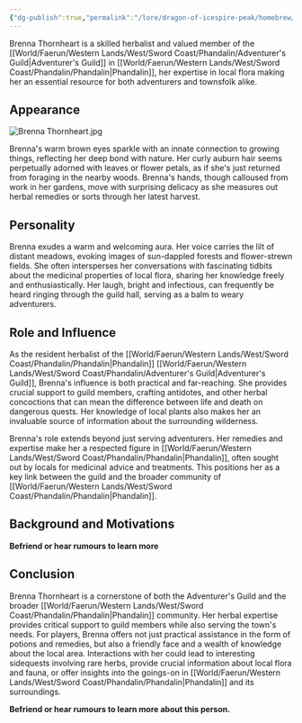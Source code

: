 ```yaml
---
{"dg-publish":true,"permalink":"/lore/dragon-of-icespire-peak/homebrew/npcs/phandalin/adventurer-s-guild/brenna-thornheart/"}
---
```


Brenna Thornheart is a skilled herbalist and valued member of the [[World/Faerun/Western Lands/West/Sword Coast/Phandalin/Adventurer's Guild\|Adventurer's Guild]] in [[World/Faerun/Western Lands/West/Sword Coast/Phandalin/Phandalin\|Phandalin]], her expertise in local flora making her an essential resource for both adventurers and townsfolk alike.
## Appearance

![Brenna Thornheart.jpg](/img/user/Images/Characters/npcs/Phandalin/Adventurer's%20Guild/Brenna%20Thornheart.jpg)

Brenna's warm brown eyes sparkle with an innate connection to growing things, reflecting her deep bond with nature. Her curly auburn hair seems perpetually adorned with leaves or flower petals, as if she's just returned from foraging in the nearby woods. Brenna's hands, though calloused from work in her gardens, move with surprising delicacy as she measures out herbal remedies or sorts through her latest harvest.

## Personality

Brenna exudes a warm and welcoming aura. Her voice carries the lilt of distant meadows, evoking images of sun-dappled forests and flower-strewn fields. She often intersperses her conversations with fascinating tidbits about the medicinal properties of local flora, sharing her knowledge freely and enthusiastically. Her laugh, bright and infectious, can frequently be heard ringing through the guild hall, serving as a balm to weary adventurers.

## Role and Influence

As the resident herbalist of the [[World/Faerun/Western Lands/West/Sword Coast/Phandalin/Phandalin\|Phandalin]] [[World/Faerun/Western Lands/West/Sword Coast/Phandalin/Adventurer's Guild\|Adventurer's Guild]], Brenna's influence is both practical and far-reaching. She provides crucial support to guild members, crafting antidotes, and other herbal concoctions that can mean the difference between life and death on dangerous quests. Her knowledge of local plants also makes her an invaluable source of information about the surrounding wilderness.

Brenna's role extends beyond just serving adventurers. Her remedies and expertise make her a respected figure in [[World/Faerun/Western Lands/West/Sword Coast/Phandalin/Phandalin\|Phandalin]], often sought out by locals for medicinal advice and treatments. This positions her as a key link between the guild and the broader community of [[World/Faerun/Western Lands/West/Sword Coast/Phandalin/Phandalin\|Phandalin]].

## Background and Motivations

**Befriend or hear rumours to learn more**
## Conclusion
Brenna Thornheart is a cornerstone of both the Adventurer's Guild and the broader [[World/Faerun/Western Lands/West/Sword Coast/Phandalin/Phandalin\|Phandalin]] community. Her herbal expertise provides critical support to guild members while also serving the town's needs. For players, Brenna offers not just practical assistance in the form of potions and remedies, but also a friendly face and a wealth of knowledge about the local area. Interactions with her could lead to interesting sidequests involving rare herbs, provide crucial information about local flora and fauna, or offer insights into the goings-on in [[World/Faerun/Western Lands/West/Sword Coast/Phandalin/Phandalin\|Phandalin]] and its surroundings.

**Befriend or hear rumours to learn more about this person.**